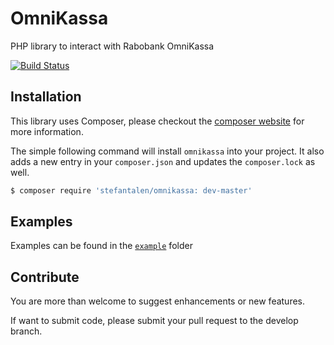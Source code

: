 OmniKassa
=========

PHP library to interact with Rabobank OmniKassa

[![Build Status](https://secure.travis-ci.org/stefantalen/OmniKassa.svg)](http://travis-ci.org/stefantalen/OmniKassa)

## Installation

This library uses Composer, please checkout the [composer website](http://getcomposer.org) for more information.

The simple following command will install `omnikassa` into your project. It also adds a new
entry in your `composer.json` and updates the `composer.lock` as well.

```bash
$ composer require 'stefantalen/omnikassa: dev-master'
```

## Examples

Examples can be found in the [`example`][0] folder

## Contribute

You are more than welcome to suggest enhancements or new features.

If want to submit code, please submit your pull request to the develop branch.

[0]: example